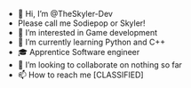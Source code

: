 - 👋 Hi, I’m @TheSkyler-Dev
- Please call me Sodiepop or Skyler!
- 👀 I’m interested in Game development
- 🌱 I’m currently learning Python and C++
- 🎓 Apprentice Software engineer 
- 💞️ I’m looking to collaborate on nothing so far
- 📫 How to reach me [CLASSIFIED]

<!---
WhiteyCodes/WhiteyCodes is a ✨ special ✨ repository because its `README.md` (this file) appears on your GitHub profile.
You can click the Preview link to take a look at your changes.
--->
